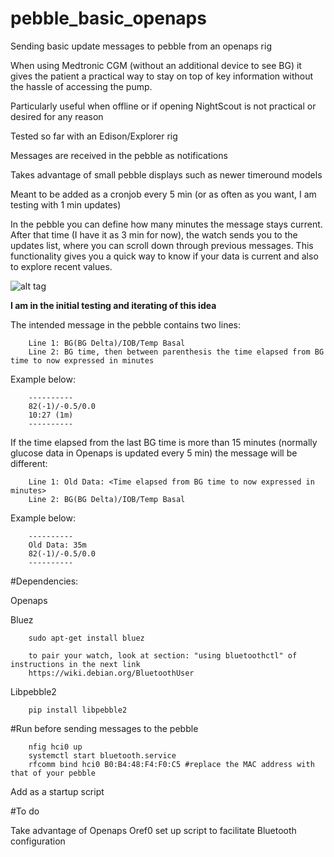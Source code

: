 # pebble_basic_openaps

Sending basic update messages to pebble from an openaps rig

When using Medtronic CGM (without an additional device to see BG) it gives the patient a practical way to stay on top of key information without the hassle of accessing the pump.

Particularly useful when offline or if opening NightScout is not practical or desired for any reason
 
Tested so far with an Edison/Explorer rig

Messages are received in the pebble as notifications

Takes advantage of small pebble displays such as newer timeround models

Meant to be added as a cronjob every 5 min (or as often as you want, I am testing with 1 min updates)

In the pebble you can define how many minutes the message stays current. After that time (I have it as 3 min for now), the watch sends you to the updates list, where you can scroll down through previous messages. This functionality gives you a quick way to know if your data is current and also to explore recent values.


![alt tag](https://github.com/betluis/pebble_basic_openaps/blob/master/picture.JPG)


**I am in the initial testing and iterating of this idea**

The intended message in the pebble contains two lines:

        Line 1: BG(BG Delta)/IOB/Temp Basal
        Line 2: BG time, then between parenthesis the time elapsed from BG time to now expressed in minutes
  
Example below:

        ----------
        82(-1)/-0.5/0.0
        10:27 (1m)
        ----------

If the time elapsed from the last BG time is more than 15 minutes (normally glucose data in Openaps is updated every 5 min) the message will be different:

        Line 1: Old Data: <Time elapsed from BG time to now expressed in minutes>
        Line 2: BG(BG Delta)/IOB/Temp Basal
        
Example below:

        ----------
        Old Data: 35m 
        82(-1)/-0.5/0.0
        ----------

#Dependencies:

Openaps

Bluez

        sudo apt-get install bluez
        
        to pair your watch, look at section: "using bluetoothctl" of instructions in the next link
        https://wiki.debian.org/BluetoothUser
                
Libpebble2

        pip install libpebble2

#Run before sending messages to the pebble 

        nfig hci0 up
        systemctl start bluetooth.service 
        rfcomm bind hci0 B0:B4:48:F4:F0:C5 #replace the MAC address with that of your pebble

Add as a startup script

#To do

Take advantage of Openaps Oref0 set up script to facilitate Bluetooth configuration







